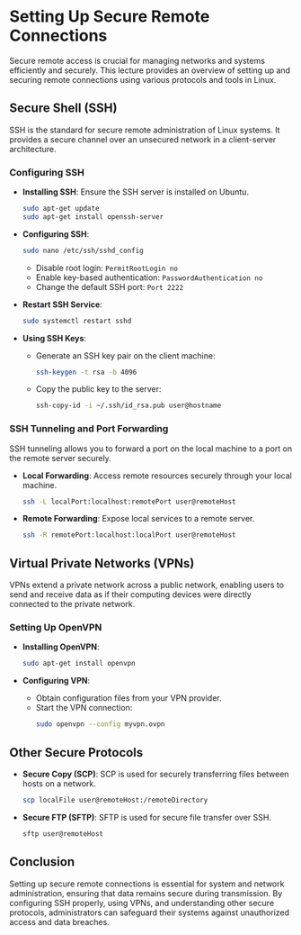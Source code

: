 # Setting Up Secure Remote Connections

Secure remote access is crucial for managing networks and systems efficiently and securely. This lecture provides an overview of setting up and securing remote connections using various protocols and tools in Linux.

## Secure Shell (SSH)

SSH is the standard for secure remote administration of Linux systems. It provides a secure channel over an unsecured network in a client-server architecture.

### Configuring SSH

- **Installing SSH**: Ensure the SSH server is installed on Ubuntu.
  ```bash
  sudo apt-get update
  sudo apt-get install openssh-server
  ```

- **Configuring SSH**:
  ```bash
  sudo nano /etc/ssh/sshd_config
  ```
  - Disable root login: `PermitRootLogin no`
  - Enable key-based authentication: `PasswordAuthentication no`
  - Change the default SSH port: `Port 2222`

- **Restart SSH Service**:
  ```bash
  sudo systemctl restart sshd
  ```

- **Using SSH Keys**:
  - Generate an SSH key pair on the client machine:
    ```bash
    ssh-keygen -t rsa -b 4096
    ```
  - Copy the public key to the server:
    ```bash
    ssh-copy-id -i ~/.ssh/id_rsa.pub user@hostname
    ```

### SSH Tunneling and Port Forwarding

SSH tunneling allows you to forward a port on the local machine to a port on the remote server securely.

- **Local Forwarding**: Access remote resources securely through your local machine.
  ```bash
  ssh -L localPort:localhost:remotePort user@remoteHost
  ```

- **Remote Forwarding**: Expose local services to a remote server.
  ```bash
  ssh -R remotePort:localhost:localPort user@remoteHost
  ```

## Virtual Private Networks (VPNs)

VPNs extend a private network across a public network, enabling users to send and receive data as if their computing devices were directly connected to the private network.

### Setting Up OpenVPN

- **Installing OpenVPN**:
  ```bash
  sudo apt-get install openvpn
  ```

- **Configuring VPN**:
  - Obtain configuration files from your VPN provider.
  - Start the VPN connection:
    ```bash
    sudo openvpn --config myvpn.ovpn
    ```

## Other Secure Protocols

- **Secure Copy (SCP)**:
  SCP is used for securely transferring files between hosts on a network.
  ```bash
  scp localFile user@remoteHost:/remoteDirectory
  ```

- **Secure FTP (SFTP)**:
  SFTP is used for secure file transfer over SSH.
  ```bash
  sftp user@remoteHost
  ```

## Conclusion

Setting up secure remote connections is essential for system and network administration, ensuring that data remains secure during transmission. By configuring SSH properly, using VPNs, and understanding other secure protocols, administrators can safeguard their systems against unauthorized access and data breaches.